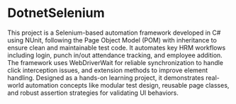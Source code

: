 # DotnetSelenium
This project is a Selenium-based automation framework developed in C# using NUnit, following the Page Object Model (POM) with inheritance to ensure clean and maintainable test code. It automates key HRM workflows including login, punch in/out attendance tracking, and employee addition. The framework uses WebDriverWait for reliable synchronization to handle click interception issues, and extension methods to improve element handling. Designed as a hands-on learning project, it demonstrates real-world automation concepts like modular test design, reusable page classes, and robust assertion strategies for validating UI behaviors.










